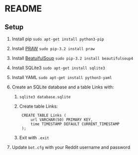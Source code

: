 README
======

Setup
-----

1. Install pip `sudo apt-get install python3-pip`

2. Install [PRAW](https://github.com/praw-dev/praw) `sudo pip-3.2 install praw`

3. Install [BeatuifulSoup](http://www.crummy.com/software/BeautifulSoup/) `sudo pip-3.2 install beautifulsoup4`

4. Install SQLite3 `sudo apt-get install sqlite3`

5. Install YAML `sudo apt-get install python3-yaml`

6. Create an SQLite database and a table Links with:

    1. `sqlite3 database.sqlite`

    2. Create table Links:

            CREATE TABLE Links (
                url VARCHAR(50) PRIMARY KEY,
                time TIMESTAMP DEFAULT CURRENT_TIMESTAMP
            );

    3. Exit with `.exit`

7. Update `bot.cfg` with your Reddit username and password

